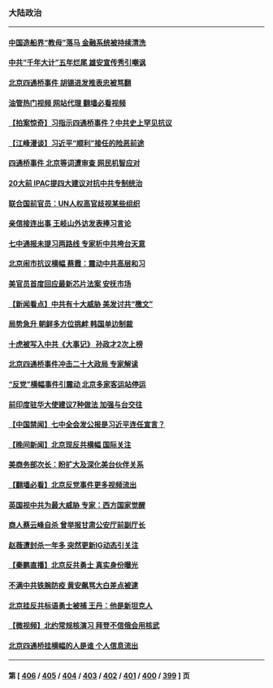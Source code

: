 ### 大陆政治
---
#### [中国造船界“教母”落马 金融系统被持续清洗](../../pages/ncid277/n13845157.md?10150445) 
#### [中共“千年大计”五年烂尾 雄安宣传秀引嘲讽](../../pages/ncid277/n13845158.md?10150445) 
#### [北京四通桥事件 胡锡进发推表忠被骂翻](../../pages/ncid277/n13845419.md?10150445) 
#### [油管热门视频 网站代理 翻墙必看视频](http://209.222.30.114:81/youtube.html?10150445)
#### [【拍案惊奇】习指示四通桥事件？中共史上罕见抗议](../../pages/ncid277/n13845577.md?10150445) 
#### [【江峰漫谈】习近平“顺利”接任的险恶前途](../../pages/ncid277/n13845580.md?10150445) 
#### [四通桥事件 北京等词遭审查 网民机智应对](../../pages/ncid277/n13845578.md?10150445) 
#### [20大前 IPAC提四大建议对抗中共专制统治](../../pages/ncid277/n13845613.md?10150445) 
#### [联合国前官员：UN人权高官歧视某些组织](../../pages/ncid277/n13845593.md?10150445) 
#### [亲信接连出事 王岐山外访发表捧习言论](../../pages/ncid277/n13845459.md?10150445) 
#### [七中通报未提习两路线 专家析中共垮台天意](../../pages/ncid277/n13844995.md?10150445) 
#### [北京闹市抗议横幅 蔡霞：震动中共高层和习](../../pages/ncid277/n13845505.md?10150445) 
#### [美官员首度回应最新芯片法案 安抚市场](../../pages/ncid277/n13845407.md?10150445) 
#### [【新闻看点】中共有十大威胁 美发讨共“檄文”](../../pages/ncid277/n13844890.md?10150445) 
#### [局势急升 朝鲜多方位挑衅 韩国单边制裁](../../pages/ncid277/n13845341.md?10150445) 
#### [十虎被写入中共《大事记》 孙政才2次上榜](../../pages/ncid277/n13845340.md?10150445) 
#### [北京四通桥事件冲击二十大政局 专家解读](../../pages/ncid277/n13845256.md?10150445) 
#### [“反党”横幅事件引震动 北京多家客运站停运](../../pages/ncid277/n13845213.md?10150445) 
#### [前印度驻华大使建议7种做法 加强与台交往](../../pages/ncid277/n13845249.md?10150445) 
#### [【中国禁闻】七中全会发公报是习近平连任宣言？](../../pages/ncid277/n13845253.md?10150445) 
#### [【晚间新闻】北京现反共横幅 国际关注](../../pages/ncid277/n13845252.md?10150445) 
#### [美商务部次长：盼扩大及深化美台伙伴关系](../../pages/ncid277/n13844992.md?10150445) 
#### [【翻墙必看】北京反党事件更多视频流出](../../pages/ncid277/n13845139.md?10150445) 
#### [英国视中共为最大威胁 专家：西方国家觉醒](../../pages/ncid277/n13845017.md?10150445) 
#### [商人蔡云峰自杀 曾举报甘肃公安厅前副厅长](../../pages/ncid277/n13844990.md?10150445) 
#### [赵薇遭封杀一年多 突然更新IG动态引关注](../../pages/ncid277/n13844875.md?10150445) 
#### [【秦鹏直播】北京反共勇士 真实身份曝光](../../pages/ncid277/n13844713.md?10150445) 
#### [不满中共铁腕防疫 黄安飙骂大白差点被逮](../../pages/ncid277/n13844860.md?10150445) 
#### [北京挂反共标语勇士被捕 王丹：他是新坦克人](../../pages/ncid277/n13844777.md?10150445) 
#### [【微视频】北约常规核演习 拜登不信俄会用核武](../../pages/ncid277/n13844097.md?10150445) 
#### [北京四通桥挂横幅的人是谁 个人信息流出](../../pages/ncid277/n13844816.md?10150445) 

---
#### 第 [ [406](./406.md?10150445) / [405](./405.md?10150445) / [404](./404.md?10150445) / [403](./403.md?10150445) / [402](./402.md?10150445) / [401](./401.md?10150445) / [400](./400.md?10150445) / [399](./399.md?10150445) ] 页
